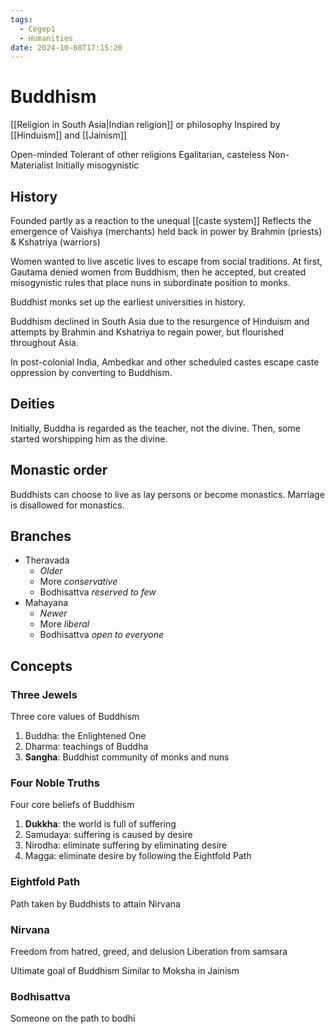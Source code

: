 ```yaml
---
tags:
  - Cegep1
  - Humanities
date: 2024-10-08T17:15:20
---
```


# Buddhism

[[Religion in South Asia|Indian religion]] or philosophy
Inspired by [[Hinduism]] and [[Jainism]]

Open-minded
Tolerant of other religions
Egalitarian, casteless
Non-Materialist
Initially misogynistic

## History

Founded partly as a reaction to the unequal [[caste system]]
Reflects the emergence of Vaishya (merchants) held back in power by Brahmin (priests) & Kshatriya (warriors)

Women wanted to live ascetic lives to escape from social traditions. At first, Gautama denied women from Buddhism, then he accepted, but created misogynistic rules that place nuns in subordinate position to monks.

Buddhist monks set up the earliest universities in history.

Buddhism declined in South Asia due to the resurgence of Hinduism and attempts by Brahmin and Kshatriya to regain power, but flourished throughout Asia.

In post-colonial India, Ambedkar and other scheduled castes escape caste oppression by converting to Buddhism.

## Deities

Initially, Buddha is regarded as the teacher, not the divine. Then, some started worshipping him as the divine.

## Monastic order

Buddhists can choose to live as lay persons or become monastics.
Marriage is disallowed for monastics.

## Branches

- Theravada
	- *Older*
	- More *conservative*
	- Bodhisattva *reserved to few*
- Mahayana
	- *Newer*
	- More *liberal*
	- Bodhisattva *open to everyone*

## Concepts

### Three Jewels

Three core values of Buddhism

1. Buddha: the Enlightened One
2. Dharma: teachings of Buddha
3. **Sangha**: Buddhist community of monks and nuns

### Four Noble Truths

Four core beliefs of Buddhism

1. **Dukkha**: the world is full of suffering
2. Samudaya: suffering is caused by desire
3. Nirodha: eliminate suffering by eliminating desire
4. Magga: eliminate desire by following the Eightfold Path

### Eightfold Path

Path taken by Buddhists to attain Nirvana

### Nirvana

Freedom from hatred, greed, and delusion
Liberation from samsara

Ultimate goal of Buddhism
Similar to Moksha in Jainism

### Bodhisattva

Someone on the path to bodhi